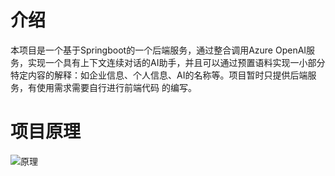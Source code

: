 # 介绍
本项目是一个基于Springboot的一个后端服务，通过整合调用Azure OpenAI服务，实现一个具有上下文连续对话的AI助手，并且可以通过预置语料实现一小部分特定内容的解释：如企业信息、个人信息、AI的名称等。项目暂时只提供后端服务，有使用需求需要自行进行前端代码
的编写。
# 项目原理
![原理]([img/5.pn](https://cdn.staticaly.com/gh/Pitayafruits/myPicRep@main/image/202310292140691.png)https://cdn.staticaly.com/gh/Pitayafruits/myPicRep@main/image/202310292140691.png)
